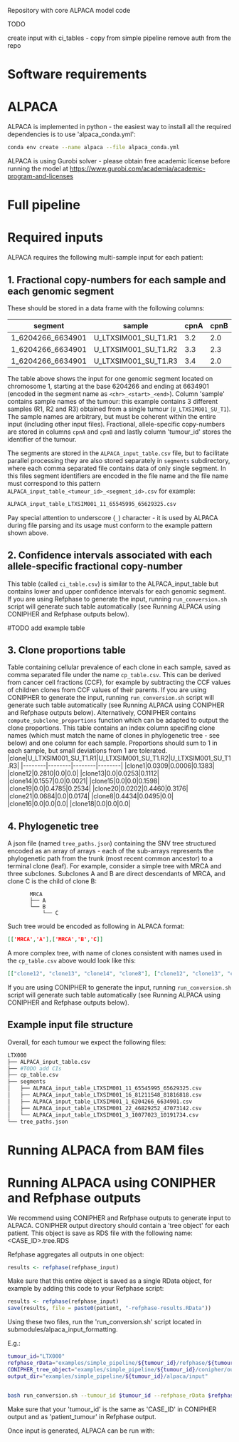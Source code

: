 Repository with core ALPACA model code

TODO

create input with ci_tables - copy from simple pipeline
remove auth from the repo

# Software requirements

# ALPACA
ALPACA is implemented in python - the easiest way to install all the required dependencies is to use 'alpaca_conda.yml':

```bash
conda env create --name alpaca --file alpaca_conda.yml
```
ALPACA is using Gurobi solver - please obtain free academic license before running the model at https://www.gurobi.com/academia/academic-program-and-licenses

# Full pipeline


# Required inputs

ALPACA requires the following multi-sample input for each patient:

## 1. Fractional copy-numbers for each sample and each genomic segment

These should be stored in a data frame with the following columns:

|segment|sample|cpnA|cpnB|tumour_id|
|--------|--------|--------|--------|--------|
|1_6204266_6634901|U_LTXSIM001_SU_T1.R1|3.2|2.0|LTXSIM001|
|1_6204266_6634901|U_LTXSIM001_SU_T1.R2|3.3|2.3|LTXSIM001|
|1_6204266_6634901|U_LTXSIM001_SU_T1.R3|3.4|2.0|LTXSIM001|

The table above shows the input for one genomic segment located on chromosome 1, starting at the base 6204266 and ending at 6634901 (encoded in the segment name as `<chr>_<start>_<end>`). Column 'sample' contains sample names of the tumour: this example contains 3 different samples (R1, R2 and R3) obtained from a single tumour (`U_LTXSIM001_SU_T1`). The sample names are arbitrary, but must be coherent within the entire input (including other input files). Fractional, allele-specific copy-numbers are stored in columns `cpnA` and `cpnB` and lastly column 'tumour_id' stores the identifier of the tumour.

The segments are stored in the `ALPACA_input_table.csv` file, but to facilitate parallel processing they are also stored separately in `segments` subdirectory, where each comma separated file contains data of only single segment. In this files segment identifiers are encoded in the file name and the file name must correspond to this pattern
`ALPACA_input_table_<tumour_id>_<segment_id>.csv`
for example:

```bash
ALPACA_input_table_LTXSIM001_11_65545995_65629325.csv
```

Pay special attention to underscore (`_`) character - it is used by ALPACA during file parsing and its usage must conform to the example pattern shown above.

## 2. Confidence intervals associated with each allele-specific fractional copy-number

This table (called `ci_table.csv`) is similar to the ALPACA_input_table but contains lower and upper confidence intervals for each genomic segment. If you are using Refphase to generate the input, running `run_conversion.sh` script will generate such table automatically (see Running ALPACA using CONIPHER and Refphase outputs below).

#TODO add example table

## 3. Clone proportions table

Table containing cellular prevalence of each clone in each sample, saved as comma separated file under the name `cp_table.csv`. This can be derived from cancer cell fractions (CCF), for example by subtracting the CCF values of children clones from CCF values of their parents. If you are using CONIPHER to generate the input, running `run_conversion.sh` script will generate such table automatically (see Running ALPACA using CONIPHER and Refphase outputs below). Alternatively, CONIPHER contains `compute_subclone_proportions` function which can be adapted to output the clone proportions.
This table contains an index column specifing clone names (which must match the name of clones in phylogenetic tree - see below) and one column for each sample. Proportions should sum to 1 in each sample, but small deviations from 1 are tolerated.
|clone|U_LTXSIM001_SU_T1.R1|U_LTXSIM001_SU_T1.R2|U_LTXSIM001_SU_T1.R3|
|--------|--------|--------|--------|
|clone1|0.0309|0.0006|0.1383|
|clone12|0.2810|0.0|0.0|
|clone13|0.0|0.0253|0.1112|
|clone14|0.1557|0.0|0.0021|
|clone15|0.0|0.0|0.1598|
|clone19|0.0|0.4785|0.2534|
|clone20|0.0202|0.4460|0.3176|
|clone21|0.0684|0.0|0.0174|
|clone8|0.4434|0.0495|0.0|
|clone16|0.0|0.0|0.0|
|clone18|0.0|0.0|0.0|

## 4. Phylogenetic tree

A json file (named `tree_paths.json`) containing the SNV tree structured encoded as an array of arrays - each of the sub-arrays represents the phylogenetic path from the trunk (most recent common ancestor) to a terminal clone (leaf). For example, consider a simple tree with MRCA and three subclones. Subclones A and B are direct descendants of MRCA, and clone C is the child of clone B:
```
       MRCA
       ├── A
       └── B
           └── C

```

Such tree would be encoded as following in ALPACA format:

```json
[['MRCA','A'],['MRCA','B','C]]
```
A more complex tree, with name of clones consistent with names used in the `cp_table.csv` above would look like this:

```json
[["clone12", "clone13", "clone14", "clone8"], ["clone12", "clone13", "clone14", "clone15"], ["clone12", "clone13", "clone16", "clone18", "clone1"], ["clone12", "clone19", "clone20"], ["clone12", "clone19", "clone21"]]
```

If you are using CONIPHER to generate the input, running `run_conversion.sh` script will generate such table automatically (see Running ALPACA using CONIPHER and Refphase outputs below).

## Example input file structure

Overall, for each tumour we expect the following files:

```bash
LTX000
├── ALPACA_input_table.csv
├── #TODO add CIs
├── cp_table.csv
├── segments
│   ├── ALPACA_input_table_LTXSIM001_11_65545995_65629325.csv
│   ├── ALPACA_input_table_LTXSIM001_16_81211548_81816818.csv
│   ├── ALPACA_input_table_LTXSIM001_1_6204266_6634901.csv
│   ├── ALPACA_input_table_LTXSIM001_22_46829252_47073142.csv
│   └── ALPACA_input_table_LTXSIM001_3_10077023_10191734.csv
└── tree_paths.json

```

# Running ALPACA from BAM files

# Running ALPACA using CONIPHER and Refphase outputs

We recommend using CONIPHER and Refphase outputs to generate input to ALPACA.
CONIPHER output directory should contain a 'tree object' for each patient. This object is save as RDS file with the following name: <CASE_ID>.tree.RDS

Refphase aggregates all outputs in one object:

```R
results <- refphase(refphase_input)
```

Make sure that this entire object is saved as a single RData object, for example by adding this code to your Refphase script:

```R
results <- refphase(refphase_input)
save(results, file = paste0(patient, "-refphase-results.RData"))
```

Using these two files, run the 'run_conversion.sh' script located in submodules/alpaca_input_formatting.

E.g.:

```bash
tumour_id="LTX000"
refphase_rData="examples/simple_pipeline/${tumour_id}/refphase/${tumour_id}-refphase-results.RData"
CONIPHER_tree_object="examples/simple_pipeline/${tumour_id}/conipher/output/${tumour_id}.tree.RDS"
output_dir="examples/simple_pipeline/${tumour_id}/alpaca/input"


bash run_conversion.sh --tumour_id $tumour_id --refphase_rData $refphase_rData --CONIPHER_tree_object $CONIPHER_tree_object --output_dir $output_dir
```

Make sure that your 'tumour_id' is the same as 'CASE_ID' in CONIPHER output and as 'patient_tumour' in Refphase output.

Once input is generated, ALPACA can be run with:
